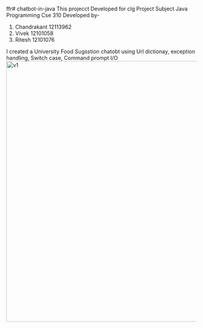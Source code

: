 ffr# chatbot-in-java
This projecct Developed for clg Project Subject Java Programming Cse 310 Developed by-
1. Chandrakant 12113962
2. Vivek  12101058
3. Ritesh 12101076


I created a University Food Sugsstion chatobt using Url dictionay, exception handling, Switch case, Command prompt I/O
<img width="689" alt="v1" src="https://user-images.githubusercontent.com/122741613/230829190-c8082380-9a8b-4c01-b1bc-9ac80be7aaea.png">



